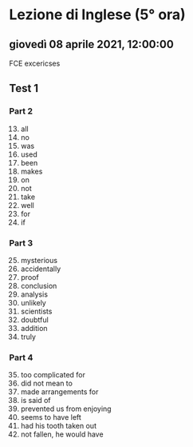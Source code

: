 # Lezione di Inglese (5° ora)

## giovedì 08 aprile 2021, 12:00:00

FCE excericses

## Test 1

### Part 2

13. all
14. no
15. was
16. used
17. been
18. makes
19. on
20. not
21. take
22. well
23. for
24. if

### Part 3

25. mysterious
26. accidentally
27. proof
28. conclusion
29. analysis
30. unlikely
31. scientists
32. doubtful
33. addition
34. truly

### Part 4

35. too complicated for
36. did not mean to
37. made arrangements for
38. is said of
39. prevented us from enjoying
40. seems to have left
41. had his tooth taken out
42. not fallen, he would have  

